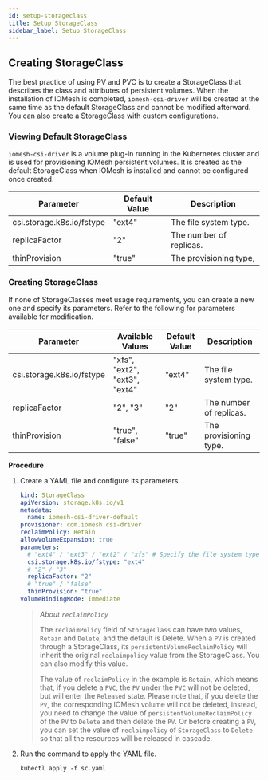 ```yaml
---
id: setup-storageclass
title: Setup StorageClass
sidebar_label: Setup StorageClass
---
```


## Creating StorageClass

The best practice of using PV and PVC is to create a StorageClass that describes the class and attributes of persistent volumes. When the installation of IOMesh is completed, `iomesh-csi-driver` will be created at the same time as the default StorageClass and cannot be modified afterward. You can also create a StorageClass with custom configurations.

### Viewing Default StorageClass

`iomesh-csi-driver` is a volume plug-in running in the Kubernetes cluster and is used for provisioning IOMesh persistent volumes. It is created as the default StorageClass when IOMesh is installed and cannot be configured once created.

| Parameter| Default Value | Description|
| ----- | ----- | ---------- |
| csi.storage.k8s.io/fstype | "ext4"  | The file system type.  |
| replicaFactor             |"2"     | The number of replicas.                     |
| thinProvision             | "true"  | The provisioning type, |

### Creating StorageClass

If none of StorageClasses meet usage requirements, you can create a new one and specify its parameters. Refer to the following for parameters available for modification.

| Parameter| Available Values| Default Value | Description|
| ----- | ----- | ------- | ---------- |
| csi.storage.k8s.io/fstype | "xfs", "ext2", "ext3", "ext4" | "ext4"  | The file system type.           |
| replicaFactor             | "2", "3"                      | "2"     | The number of replicas.                    |
| thinProvision             | "true", "false"               | "true"  | The provisioning type. |

**Procedure**

1. Create a YAML file and configure its parameters.

    ```yaml
    kind: StorageClass
    apiVersion: storage.k8s.io/v1
    metadata:
      name: iomesh-csi-driver-default
    provisioner: com.iomesh.csi-driver 
    reclaimPolicy: Retain
    allowVolumeExpansion: true
    parameters:
      # "ext4" / "ext3" / "ext2" / "xfs" # Specify the file system type.
      csi.storage.k8s.io/fstype: "ext4"
      # "2" / "3"
      replicaFactor: "2"
      # "true" / "false"
      thinProvision: "true"
    volumeBindingMode: Immediate
    ```

    > _About `reclaimPolicy`_
    > 
    > The `reclaimPolicy` field of `StorageClass` can have two values, `Retain` and `Delete`, and the default is Delete. When a `PV` is created through a StorageClass, its `persistentVolumeReclaimPolicy` will inherit the original `reclaimpolicy` value from the StorageClass. You can also modify this value. 
    > 
    > The value of `reclaimPolicy` in the example is `Retain`, which means that, if you delete a `PVC`, the `PV` under the `PVC` will not be deleted, but will enter the `Released` state. Please note that, if you delete the `PV`, the corresponding IOMesh volume will not be deleted, instead, you need to change the value of `persistentVolumeReclaimPolicy` of the `PV` to `Delete` and then delete the `PV`. Or before creating a `PV`, you can set the value of `reclaimpolicy` of `StorageClass`  to `Delete` so that all the resources will be released in cascade.

2. Run the command to apply the YAML file.

    ```
    kubectl apply -f sc.yaml
    ```
  
